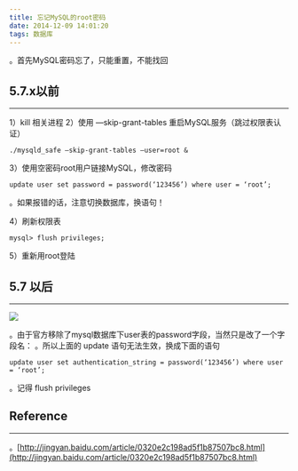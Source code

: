```yaml
---
title: 忘记MySQL的root密码
date: 2014-12-09 14:01:20
tags: 数据库
---
```


。首先MySQL密码忘了，只能重置，不能找回
<!--more-->

## 5.7.x以前
***
1）kill 相关进程
2）使用 —skip-grant-tables 重启MySQL服务（跳过权限表认证）
```
./mysqld_safe —skip-grant-tables —user=root &
```

3）使用空密码root用户链接MySQL，修改密码
```
update user set password = password(‘123456’) where user = ‘root’;
```

。如果报错的话，注意切换数据库，换语句！

4）刷新权限表
```
mysql> flush privileges;
```

5）重新用root登陆

## 5.7 以后
***
![](http://slblogimg.oss-cn-beijing.aliyuncs.com/images/20141209/mysql5.7.png)

。由于官方移除了mysql数据库下user表的password字段，当然只是改了一个字段名：
。所以上面的 update 语句无法生效，换成下面的语句
```
update user set authentication_string = password(‘123456’) where user = ‘root’;
```

。记得 flush privileges

## Reference
***
。[http://jingyan.baidu.com/article/0320e2c198ad5f1b87507bc8.html](http://jingyan.baidu.com/article/0320e2c198ad5f1b87507bc8.html)
